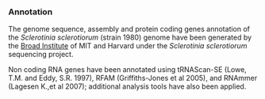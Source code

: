 ### Annotation

The genome sequence, assembly and protein coding genes annotation of the
*Sclerotinia sclerotiorum* (strain 1980) genome have been generated by
the [Broad Institute](http://www.broadinstitute.org) of MIT and Harvard
under the *Sclerotinia sclerotiorum* sequencing project.

Non coding RNA genes have been annotated using tRNAScan-SE (Lowe, T.M.
and Eddy, S.R. 1997), RFAM (Griffiths-Jones et al 2005), and RNAmmer
(Lagesen K.,et al 2007); additional analysis tools have also been
applied.
